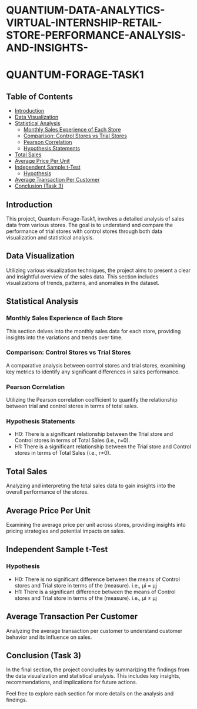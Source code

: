 # QUANTIUM-DATA-ANALYTICS-VIRTUAL-INTERNSHIP-RETAIL-STORE-PERFORMANCE-ANALYSIS-AND-INSIGHTS-

# QUANTUM-FORAGE-TASK1

## Table of Contents

- [Introduction](#introduction)
- [Data Visualization](#data-visualization)
- [Statistical Analysis](#statistical-analysis)
  - [Monthly Sales Experience of Each Store](#monthly-sales-experience-of-each-store)
  - [Comparison: Control Stores vs Trial Stores](#comparison-control-stores-vs-trial-stores)
  - [Pearson Correlation](#pearson-correlation)
  - [Hypothesis Statements](#hypothesis-statements)
- [Total Sales](#total-sales)
- [Average Price Per Unit](#avg-price-per-unit)
- [Independent Sample t-Test](#independent-sample-t-test)
  - [Hypothesis](#hypothesis)
- [Average Transaction Per Customer](#avg-transaction-per-customer)
- [Conclusion (Task 3)](#conclusion-task-3)

## Introduction

This project, Quantum-Forage-Task1, involves a detailed analysis of sales data from various stores. The goal is to understand and compare the performance of trial stores with control stores through both data visualization and statistical analysis.

## Data Visualization

Utilizing various visualization techniques, the project aims to present a clear and insightful overview of the sales data. This section includes visualizations of trends, patterns, and anomalies in the dataset.

## Statistical Analysis

### Monthly Sales Experience of Each Store

This section delves into the monthly sales data for each store, providing insights into the variations and trends over time.

### Comparison: Control Stores vs Trial Stores

A comparative analysis between control stores and trial stores, examining key metrics to identify any significant differences in sales performance.

### Pearson Correlation

Utilizing the Pearson correlation coefficient to quantify the relationship between trial and control stores in terms of total sales.

### Hypothesis Statements

- H0: There is a significant relationship between the Trial store and Control stores in terms of Total Sales (i.e., r=0).
- H1: There is a significant relationship between the Trial store and Control stores in terms of Total Sales (i.e., r≠0).

## Total Sales

Analyzing and interpreting the total sales data to gain insights into the overall performance of the stores.

## Average Price Per Unit

Examining the average price per unit across stores, providing insights into pricing strategies and potential impacts on sales.

## Independent Sample t-Test

### Hypothesis

- H0: There is no significant difference between the means of Control stores and Trial store in terms of the (measure). i.e., μi = μj
- H1: There is a significant difference between the means of Control stores and Trial store in terms of the (measure). i.e., μi ≠ μj

## Average Transaction Per Customer

Analyzing the average transaction per customer to understand customer behavior and its influence on sales.

## Conclusion (Task 3)

In the final section, the project concludes by summarizing the findings from the data visualization and statistical analysis. This includes key insights, recommendations, and implications for future actions.

Feel free to explore each section for more details on the analysis and findings.
